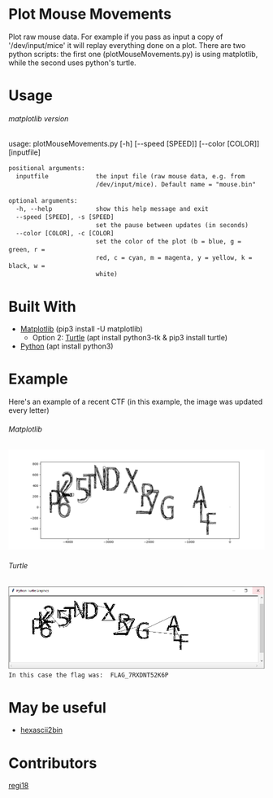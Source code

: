 # Plot Mouse Movements

Plot raw mouse data.
For example if you pass as input a copy of '/dev/input/mice' it will replay everything done on a plot. There are two python scripts: the first one (plotMouseMovements.py) is using matplotlib, while the second uses python's turtle.


# Usage
###### matplotlib version  
usage: plotMouseMovements.py [-h] [--speed [SPEED]] [--color [COLOR]]
                             [inputfile]
```
positional arguments:
  inputfile             the input file (raw mouse data, e.g. from
                        /dev/input/mice). Default name = "mouse.bin"

optional arguments:
  -h, --help            show this help message and exit
  --speed [SPEED], -s [SPEED]
                        set the pause between updates (in seconds)
  --color [COLOR], -c [COLOR]
                        set the color of the plot (b = blue, g = green, r =
                        red, c = cyan, m = magenta, y = yellow, k = black, w =
                        white)
```
# Built With
* [Matplotlib](https://matplotlib.org/) (pip3 install -U matplotlib)
   * Option 2: [Turtle](https://docs.python.org/3.3/library/turtle.html) (apt install python3-tk & pip3 install turtle)
* [Python](https://www.python.org/) (apt install python3)
                   
# Example

Here's an example of a recent CTF (in this example, the image was updated every letter)  
###### Matplotlib
![alt text](https://github.com/regi18/plotMouseMovements/blob/master/matplotlibexample.jpg)  
###### Turtle
![alt text](https://github.com/regi18/plotMouseMovements/blob/master/example.jpg)
```In this case the flag was:  FLAG_7RXDNT52K6P```

# May be useful
* [hexascii2bin](https://github.com/regi18/hexascii2bin)

# Contributors
[regi18](https://github.com/regi18/)
